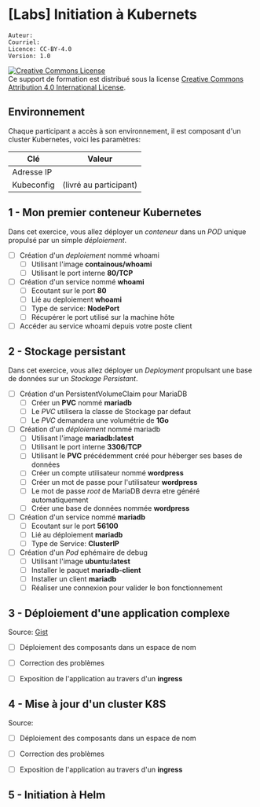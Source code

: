 # [Labs] Initiation à Kubernets 

    Auteur: 
    Courriel: 
    Licence: CC-BY-4.0
    Version: 1.0

<!--- Forked from  --->

<a rel="license" href="http://creativecommons.org/licenses/by/4.0/"><img alt="Creative Commons License" style="border-width:0" src="https://i.creativecommons.org/l/by/4.0/88x31.png" /></a><br />Ce support de formation est distribué sous la license <a rel="license" href="http://creativecommons.org/licenses/by/4.0/">Creative Commons Attribution 4.0 International License</a>.

## Environnement

Chaque participant a accès à son environnement, il est composant d'un cluster Kubernetes, voici les paramètres:

| Clé        | Valeur                 |
| ---------- | ---------------------- |
| Adresse IP |                        |
| Kubeconfig | (livré au participant) |

## 1 - Mon premier conteneur Kubernetes

Dans cet exercice, vous allez déployer un *conteneur* dans un *POD* unique propulsé par un simple *déploiement*.

- [ ] Création d'un *deploiement* nommé whoami
  - [ ] Utilisant l'image **containous/whoami**
  - [ ] Utilisant le port interne **80/TCP**
- [ ] Création d'un service nommé **whoami**
  - [ ] Ecoutant sur le port **80**
  - [ ] Lié au deploiement **whoami**
  - [ ] Type de service: **NodePort**
  - [ ] Récupérer le port utilisé sur la machine hôte
- [ ] Accéder au service whoami depuis votre poste client

## 2 - Stockage persistant

Dans cet exercice, vous allez déployer un *Deployment* propulsant une base de données sur un *Stockage Persistant*.

- [ ] Création d'un PersistentVolumeClaim pour MariaDB
  - [ ] Créer un **PVC** nommé **mariadb**
  - [ ] Le *PVC* utilisera la classe de Stockage par defaut
  - [ ] Le *PVC* demandera une volumétrie de **1Go**
- [ ] Création d'un *déploiement* nommé mariadb
  - [ ] Utilisant l'image **mariadb:latest**
  - [ ] Utilisant le port interne **3306/TCP**
  - [ ] Utilisant le **PVC** précédemment créé pour héberger ses bases de données
  - [ ] Créer un compte utilisateur nommé **wordpress**
  - [ ] Créer un mot de passe pour l'utilisateur **wordpress**
  - [ ] Le mot de passe *root* de MariaDB devra etre généré automatiquement
  - [ ] Créer une base de données nommée **wordpress**
- [ ] Création d'un service nommé **mariadb**
  - [ ] Ecoutant sur le port **56100** 
  - [ ] Lié au déploiement **mariadb**
  - [ ] Type de Service: **ClusterIP**
- [ ] Création d'un *Pod* ephémaire de debug
  - [ ] Utilisant l'image **ubuntu:latest**
  - [ ] Installer le paquet **mariadb-client**
  - [ ] Installer un client **mariadb**
  - [ ] Réaliser une connexion pour valider le bon fonctionnement

## 3 - Déploiement d'une application complexe

Source: [Gist](https://gist.github.com/davoult/9fb6f9f604bf2da2a060eeb91e69c4bb)

- [ ] Déploiement des composants dans un espace de nom
- [ ] Correction des problèmes
- [ ] Exposition de l'application au travers d'un **ingress**


## 4 - Mise à jour d'un cluster K8S

Source: 
- [ ] Déploiement des composants dans un espace de nom
- [ ] Correction des problèmes
- [ ] Exposition de l'application au travers d'un **ingress**


## 5 - Initiation à Helm
